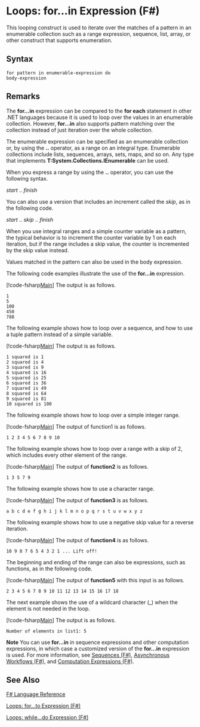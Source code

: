 # Loops: for...in Expression (F#)

This looping construct is used to iterate over the matches of a pattern in an enumerable collection such as a range expression, sequence, list, array, or other construct that supports enumeration.


## Syntax

```
for pattern in enumerable-expression do
body-expression
```

## Remarks
The **for…in** expression can be compared to the **for each** statement in other .NET languages because it is used to loop over the values in an enumerable collection. However, **for…in** also supports pattern matching over the collection instead of just iteration over the whole collection.

The enumerable expression can be specified as an enumerable collection or, by using the **..** operator, as a range on an integral type. Enumerable collections include lists, sequences, arrays, sets, maps, and so on. Any type that implements **T:System.Collections.IEnumerable** can be used.

When you express a range by using the **..** operator, you can use the following syntax.

*start* .. *finish*

You can also use a version that includes an increment called the *skip*, as in the following code.

*start* .. *skip* .. *finish*

When you use integral ranges and a simple counter variable as a pattern, the typical behavior is to increment the counter variable by 1 on each iteration, but if the range includes a skip value, the counter is incremented by the skip value instead.

Values matched in the pattern can also be used in the body expression.

The following code examples illustrate the use of the **for...in** expression.

[!code-fsharp[Main](snippets/fslangref2/snippet5201.fs)]
    The output is as follows.


```
1
5
100
450
788
```
The following example shows how to loop over a sequence, and how to use a tuple pattern instead of a simple variable.

[!code-fsharp[Main](snippets/fslangref2/snippet5202.fs)]
    The output is as follows.


```
1 squared is 1
2 squared is 4
3 squared is 9
4 squared is 16
5 squared is 25
6 squared is 36
7 squared is 49
8 squared is 64
9 squared is 81
10 squared is 100
```
The following example shows how to loop over a simple integer range.

[!code-fsharp[Main](snippets/fslangref2/snippet5203.fs)]
    The output of function1 is as follows.


```
1 2 3 4 5 6 7 8 9 10
```
The following example shows how to loop over a range with a skip of 2, which includes every other element of the range.

[!code-fsharp[Main](snippets/fslangref2/snippet5204.fs)]
    The output of **function2** is as follows.


```
1 3 5 7 9
```
The following example shows how to use a character range.

[!code-fsharp[Main](snippets/fslangref2/snippet5205.fs)]
    The output of **function3** is as follows.


```
a b c d e f g h i j k l m n o p q r s t u v w x y z
```
The following example shows how to use a negative skip value for a reverse iteration.

[!code-fsharp[Main](snippets/fslangref2/snippet5208.fs)]
    The output of **function4** is as follows.


```
10 9 8 7 6 5 4 3 2 1 ... Lift off!
```
The beginning and ending of the range can also be expressions, such as functions, as in the following code.

[!code-fsharp[Main](snippets/fslangref2/snippet5206.fs)]
    The output of **function5** with this input is as follows.


```
2 3 4 5 6 7 8 9 10 11 12 13 14 15 16 17 18
```
The next example shows the use of a wildcard character (_) when the element is not needed in the loop.

[!code-fsharp[Main](snippets/fslangref2/snippet5207.fs)]
    The output is as follows.


```
Number of elements in list1: 5
```
**Note** You can use **for...in** in sequence expressions and other computation expressions, in which case a customized version of the **for...in** expression is used. For more information, see [Sequences &#40;F&#35;&#41;](Sequences+%28FSharp%29.md), [Asynchronous Workflows &#40;F&#35;&#41;](Asynchronous+Workflows+%28FSharp%29.md), and [Computation Expressions &#40;F&#35;&#41;](Computation+Expressions+%28FSharp%29.md).


## See Also
[F&#35; Language Reference](FSharp+Language+Reference.md)

[Loops: for...to Expression &#40;F&#35;&#41;](Loops%3A+for...to+Expression+%28FSharp%29.md)

[Loops: while...do Expression &#40;F&#35;&#41;](Loops%3A+while...do+Expression+%28FSharp%29.md)

